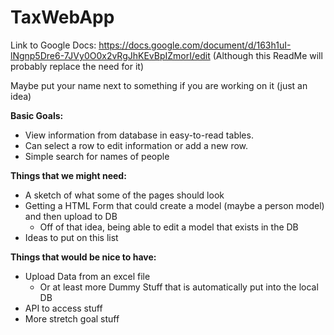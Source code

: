 # TaxWebApp

Link to Google Docs: https://docs.google.com/document/d/163h1uI-lNgnp5Dre6-7JVy0O0x2vRgJhKEvBpIZmorI/edit
(Although this ReadMe will probably replace the need for it)

Maybe put your name next to something if you are working on it (just an idea)

**Basic Goals:**
* View information from database in easy-to-read tables.
* Can select a row to edit information or add a new row.
* Simple search for names of people

**Things that we might need:**
* A sketch of what some of the pages should look
* Getting a HTML Form that could create a model (maybe a person model) and then upload to DB
  * Off of that idea, being able to edit a model that exists in the DB
* Ideas to put on this list
    
**Things that would be nice to have:**
* Upload Data from an excel file
  * Or at least more Dummy Stuff that is automatically put into the local DB
* API to access stuff
* More stretch goal stuff


    
    
